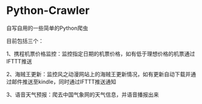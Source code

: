 # Python-Crawler
自写自用的一些简单的Python爬虫

目前包括三个：

1、携程机票价格监控：监控指定日期的机票价格，如有低于理想价格的机票通过IFTTT推送

2、海贼王更新：监控风之动漫网站上的海贼王更新情况，如有更新自动下载并通过邮件推送至kindle，同时通过IFTTT推送通知

3、语音天气预报：爬去中国气象网的天气信息，并语音播报出来

